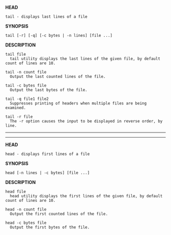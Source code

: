 
**HEAD**

`tail - displays last lines of a file`

**SYNOPSIS**

`tail [-r] [-q] [-c bytes | -n lines] [file ...]`

**DESCRIPTION**

```
tail file
  tail utility displays the last lines of the given file, by default count of lines are 10.
  
tail -n count file
  Output the last counted lines of the file.

tail -c bytes file
  Output the last bytes of the file.

tail -q file1 file2
  Suppresses printing of headers when multiple files are being examined.

tail -r file
  The -r option causes the input to be displayed in reverse order, by line.
```

***
***

**HEAD**

`head - displays first lines of a file`

**SYNOPSIS**

`head [-n lines | -c bytes] [file ...]`

**DESCRIPTION**

```
head file
  head utility displays the first lines of the given file, by default count of lines are 10.
  
head -n count file
  Output the first counted lines of the file.

head -c bytes file
  Output the first bytes of the file.
```